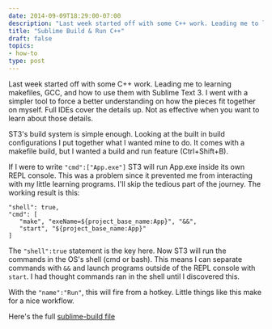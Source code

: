 ```yaml
---
date: 2014-09-09T18:29:00-07:00
description: "Last week started off with some C++ work. Leading me to learning makefiles, GCC, and how to use them with Sublime Text 3. I went with a simpler tool to force a better understanding on how the pieces fit together on myself."
title: "Sublime Build & Run C++"
draft: false
topics:
- how-to
type: post
---
```


Last week started off with some C++ work. Leading me to learning makefiles, GCC, and how to use them with Sublime Text 3. I went with a simpler tool to force a better understanding on how the pieces fit together on myself. Full IDEs cover the details up. Not as effective when you want to learn about those details.

ST3's build system is simple enough. Looking at the built in build configurations I put together what I wanted mine to do. It comes with a makefile build, but I wanted a build and run feature (Ctrl+Shift+B). 

If I were to write `"cmd":["App.exe"]` ST3 will run App.exe inside its own REPL console. This was a problem since it prevented me from interacting with my little learning programs. I'll skip the tedious part of the journey. The working result is this:

    "shell": true,
    "cmd": [
       "make", "exeName=${project_base_name:App}", "&&",
       "start", "${project_base_name:App}"
    ]

The `"shell":true` statement is the key here. Now ST3 will run the commands in the OS's shell (cmd or bash). This means I can separate commands with `&&` and launch programs outside of the REPL console with `start`. I had thought commands ran in the shell until I discovered this.

With the `"name":"Run"`, this will fire from a hotkey. Little things like this make for a nice workflow.

Here's the full [sublime-build file](https://cosmicbagel.com/static/Make.sublime-build)